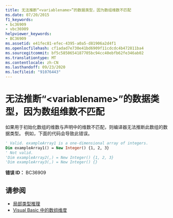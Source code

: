 ```yaml
---
title: 无法推断“<variablename>”的数据类型，因为数组维数不匹配
ms.date: 07/20/2015
f1_keywords:
- bc36909
- vbc36909
helpviewer_keywords:
- BC36909
ms.assetid: e41fec81-efec-4395-a0a5-d81906a2d4f1
ms.openlocfilehash: cf1adad7e730e41bd6909f11cdcdc4b472811ba4
ms.sourcegitcommit: bf5c5850654187705bc94cc40ebfb62fe346ab02
ms.translationtype: MT
ms.contentlocale: zh-CN
ms.lasthandoff: 09/23/2020
ms.locfileid: "91076443"
---
```

# <a name="cannot-infer-a-data-type-for-variablename-because-the-array-dimensions-do-not-match"></a>无法推断“\<variablename>”的数据类型，因为数组维数不匹配

如果用于初始化数组的维数与声明中的维数不匹配，则编译器无法推断此数组的数据类型。 例如，下面的代码会导致此错误。  
  
```vb  
' Valid. exampleArray1 is a one-dimensional array of integers.  
Dim exampleArray1() = New Integer() {1, 2, 3}  
' Not valid.  
'Dim exampleArray2(,) = New Integer() {1, 2, 3}  
'Dim exampleArray3(,) = New Integer() {}  
```  
  
 **错误 ID：** BC36909  
  
## <a name="see-also"></a>请参阅

- [局部类型推理](../programming-guide/language-features/variables/local-type-inference.md)
- [Visual Basic 中的数组维度](../programming-guide/language-features/arrays/array-dimensions.md)
